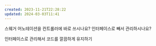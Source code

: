 ```yaml
---
created: 2023-11-21T22:28:22
updated: 2024-03-03T11:41
---
```

스웨거 어노테이션을 컨트롤러에 바로 쓰시나요?
인터페이스로 빼서 관리하시나요?

인터페이스로 관리해서 코드를 깔끔하게 유지하기